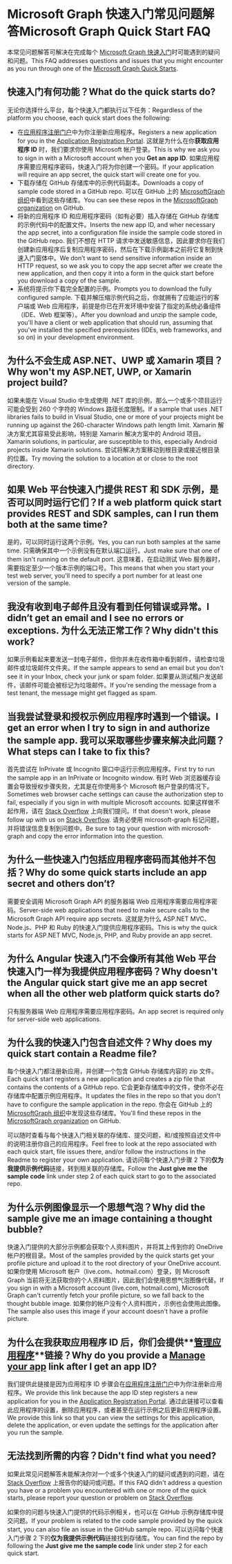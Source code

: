 # <a name="microsoft-graph-quick-start-faq"></a><span data-ttu-id="925c3-101">Microsoft Graph 快速入门常见问题解答</span><span class="sxs-lookup"><span data-stu-id="925c3-101">Microsoft Graph Quick Start FAQ</span></span>

<span data-ttu-id="925c3-102">本常见问题解答可解决在完成每个 [Microsoft Graph 快速入门](https://developer.microsoft.com/en-us/graph/quick-start)时可能遇到的疑问和问题。</span><span class="sxs-lookup"><span data-stu-id="925c3-102">This FAQ addresses questions and issues that you might encounter as you run through one of the [Microsoft Graph Quick Starts](https://developer.microsoft.com/en-us/graph/quick-start).</span></span>

## <a name="what-do-the-quick-starts-do"></a><span data-ttu-id="925c3-103">快速入门有何功能？</span><span class="sxs-lookup"><span data-stu-id="925c3-103">What do the quick starts do?</span></span>

<span data-ttu-id="925c3-104">无论你选择什么平台，每个快速入门都执行以下任务：</span><span class="sxs-lookup"><span data-stu-id="925c3-104">Regardless of the platform you choose, each quick start does the following:</span></span>

- <span data-ttu-id="925c3-105">在[应用程序注册门户](https://apps.dev.microsoft.com)中为你注册新应用程序。</span><span class="sxs-lookup"><span data-stu-id="925c3-105">Registers a new application for you in the [Application Registration Portal](https://apps.dev.microsoft.com).</span></span> <span data-ttu-id="925c3-106">这就是为什么在你**获取应用程序 ID** 时，我们要求你使用 Microsoft 帐户登录。</span><span class="sxs-lookup"><span data-stu-id="925c3-106">This is why we ask you to sign in with a Microsoft account when you **Get an app ID**.</span></span> <span data-ttu-id="925c3-107">如果应用程序需要应用程序密码，快速入门将为你创建一个密码。</span><span class="sxs-lookup"><span data-stu-id="925c3-107">If your application will require an app secret, the quick start will create one for you.</span></span> 
- <span data-ttu-id="925c3-108">下载存储在 GitHub 存储库中的示例代码副本。</span><span class="sxs-lookup"><span data-stu-id="925c3-108">Downloads a copy of sample code stored in a GitHub repo.</span></span> <span data-ttu-id="925c3-109">可以在 GitHub 上的 [MicrosoftGraph 组织](https://github.com/microsoftgraph?utf8=%E2%9C%93&q=connect)中看到这些存储库。</span><span class="sxs-lookup"><span data-stu-id="925c3-109">You can see these repos in the [MicrosoftGraph organization](https://github.com/microsoftgraph?utf8=%E2%9C%93&q=connect) on GitHub.</span></span>
- <span data-ttu-id="925c3-110">将新的应用程序 ID 和应用程序密码（如有必要）插入存储在 GitHub 存储库的示例代码中的配置文件。</span><span class="sxs-lookup"><span data-stu-id="925c3-110">Inserts the new app ID, and wher necessary the app secret, into a configuration file inside the sample code stored in the GitHub repo.</span></span> <span data-ttu-id="925c3-111">我们不想在 HTTP 请求中发送敏感信息，因此要求你在我们创建新应用程序后复制应用程序密码，然后在下载示例副本之前将它复制到快速入门窗体中。</span><span class="sxs-lookup"><span data-stu-id="925c3-111">We don’t want to send sensitive information inside an HTTP request, so we ask you to copy the app secret after we create the new application, and then copy it into a form in the quick start before you download a copy of the sample.</span></span>
- <span data-ttu-id="925c3-112">系统将提示你下载完全配置的示例。</span><span class="sxs-lookup"><span data-stu-id="925c3-112">Prompts you to download the fully configured sample.</span></span> <span data-ttu-id="925c3-113">下载并解压缩示例代码之后，你就拥有了应能运行的客户端或 Web 应用程序，前提是你已在开发环境中安装了指定的系统必备组件（IDE、Web 框架等）。</span><span class="sxs-lookup"><span data-stu-id="925c3-113">After you download and unzip the sample code, you'll have a client or web application that should run, assuming that you've installed the specified prerequisites (IDEs, web frameworks, and so on) in your development environment.</span></span>


## <a name="why-wont-my--aspnet-uwp-or-xamarin-project-build"></a><span data-ttu-id="925c3-114">为什么不会生成 ASP.NET、UWP 或 Xamarin 项目？</span><span class="sxs-lookup"><span data-stu-id="925c3-114">Why won't my  ASP.NET, UWP, or Xamarin project build?</span></span>

<span data-ttu-id="925c3-115">如果未能在 Visual Studio 中生成使用 .NET 库的示例，那么一个或多个项目运行可能会受到 260 个字符的 Windows 路径长度限制。</span><span class="sxs-lookup"><span data-stu-id="925c3-115">If a sample that uses .NET libraries fails to build in Visual Studio, one or more of your projects might be running up against the 260-character Windows path length limit.</span></span> <span data-ttu-id="925c3-116">Xamarin 解决方案尤其容易受此影响，特别是 Xamarin 解决方案中的 Android 项目。</span><span class="sxs-lookup"><span data-stu-id="925c3-116">Xamarin solutions, in particular, are susceptible to this, especially Android projects inside Xamarin solutions.</span></span> <span data-ttu-id="925c3-117">尝试将解决方案移动到根目录或接近根目录的位置。</span><span class="sxs-lookup"><span data-stu-id="925c3-117">Try moving the solution to a location at or close to the root directory.</span></span> 

## <a name="if-a-web-platform-quick-start-provides-rest-and-sdk-samples-can-i-run-them-both-at-the-same-time"></a><span data-ttu-id="925c3-118">如果 Web 平台快速入门提供 REST 和 SDK 示例，是否可以同时运行它们？</span><span class="sxs-lookup"><span data-stu-id="925c3-118">If a web platform quick start provides REST and SDK samples, can I run them both at the same time?</span></span>

<span data-ttu-id="925c3-119">是的，可以同时运行这两个示例。</span><span class="sxs-lookup"><span data-stu-id="925c3-119">Yes, you can run both samples at the same time.</span></span> <span data-ttu-id="925c3-120">只需确保其中一个示例没有在默认端口运行。</span><span class="sxs-lookup"><span data-stu-id="925c3-120">Just make sure that one of them isn't running on the default port.</span></span> <span data-ttu-id="925c3-121">这意味着，在启动测试 Web 服务器时，需要指定至少一个版本示例的端口号。</span><span class="sxs-lookup"><span data-stu-id="925c3-121">This means that when you start your test web server, you'll need to specify a port number for at least one version of the sample.</span></span>

## <a name="i-didnt-get-an-email-and-i-see-no-errors-or-exceptions-why-didnt-this-work"></a><span data-ttu-id="925c3-122">我没有收到电子邮件且没有看到任何错误或异常。</span><span class="sxs-lookup"><span data-stu-id="925c3-122">I didn’t get an email and I see no errors or exceptions.</span></span> <span data-ttu-id="925c3-123">为什么无法正常工作？</span><span class="sxs-lookup"><span data-stu-id="925c3-123">Why didn't this work?</span></span>

<span data-ttu-id="925c3-124">如果示例看起来要发送一封电子邮件，但你并未在收件箱中看到邮件，请检查垃圾邮件或垃圾邮件文件夹。</span><span class="sxs-lookup"><span data-stu-id="925c3-124">If the sample appears to send an email but you don't see it in your Inbox, check your junk or spam folder.</span></span> <span data-ttu-id="925c3-125">如果要从测试租户发送邮件，该邮件可能会被标记为垃圾邮件。</span><span class="sxs-lookup"><span data-stu-id="925c3-125">If you're sending the message from a test tenant, the message might get flagged as spam.</span></span>

## <a name="i-get-an-error-when-i-try-to-sign-in-and-authorize-the-sample-app-what-steps-can-i-take-to-fix-this"></a><span data-ttu-id="925c3-126">当我尝试登录和授权示例应用程序时遇到一个错误。</span><span class="sxs-lookup"><span data-stu-id="925c3-126">I get an error when I try to sign in and authorize the sample app.</span></span> <span data-ttu-id="925c3-127">我可以采取哪些步骤来解决此问题？</span><span class="sxs-lookup"><span data-stu-id="925c3-127">What steps can I take to fix this?</span></span> 

<span data-ttu-id="925c3-128">首先尝试在 InPrivate 或 Incognito 窗口中运行示例应用程序。</span><span class="sxs-lookup"><span data-stu-id="925c3-128">First try to run the sample app in an InPrivate or Incognito window.</span></span> <span data-ttu-id="925c3-129">有时 Web 浏览器缓存设置会导致授权步骤失败，尤其是在你使用多个 Microsoft 帐户登录的情况下。</span><span class="sxs-lookup"><span data-stu-id="925c3-129">Sometimes web browser cache settings can cause the authorization step to fail, especially if you sign in with multiple Microsoft accounts.</span></span> <span data-ttu-id="925c3-130">如果这样做不起作用，请在 [Stack Overflow](https://stackoverflow.com/questions/tagged/microsoft-graph) 上向我们提问。</span><span class="sxs-lookup"><span data-stu-id="925c3-130">If that doesn't work, please follow up with us on [Stack Overflow](https://stackoverflow.com/questions/tagged/microsoft-graph).</span></span> <span data-ttu-id="925c3-131">请务必使用 microsoft-graph 标记问题，并将错误信息复制到问题中。</span><span class="sxs-lookup"><span data-stu-id="925c3-131">Be sure to tag your question with microsoft-graph and copy the error information into the question.</span></span>

## <a name="why-do-some-quick-starts-include-an-app-secret-and-others-dont"></a><span data-ttu-id="925c3-132">为什么一些快速入门包括应用程序密码而其他并不包括？</span><span class="sxs-lookup"><span data-stu-id="925c3-132">Why do some quick starts include an app secret and others don’t?</span></span>

<span data-ttu-id="925c3-133">需要安全调用 Microsoft Graph API 的服务器端 Web 应用程序需要应用程序密码。</span><span class="sxs-lookup"><span data-stu-id="925c3-133">Server-side web applications that need to make secure calls to the Microsoft Graph API require app secrets.</span></span> <span data-ttu-id="925c3-134">这就是为什么 ASP.NET MVC、Node.js、PHP 和 Ruby 的快速入门提供应用程序密码。</span><span class="sxs-lookup"><span data-stu-id="925c3-134">This is why the quick starts for ASP.NET MVC, Node.js, PHP, and Ruby provide an app secret.</span></span>

## <a name="why-doesnt-the-angular-quick-start-give-me-an-app-secret-when-all-the-other-web-platform-quick-starts-do"></a><span data-ttu-id="925c3-135">为什么 Angular 快速入门不会像所有其他 Web 平台快速入门一样为我提供应用程序密码？</span><span class="sxs-lookup"><span data-stu-id="925c3-135">Why doesn't the Angular quick start give me an app secret when all the other web platform quick starts do?</span></span>

<span data-ttu-id="925c3-136">只有服务器端 Web 应用程序需要应用程序密码。</span><span class="sxs-lookup"><span data-stu-id="925c3-136">An app secret is required only for server-side web applications.</span></span>

## <a name="why-does-my-quick-start-contain-a-readme-file"></a><span data-ttu-id="925c3-137">为什么我的快速入门包含自述文件？</span><span class="sxs-lookup"><span data-stu-id="925c3-137">Why does my quick start contain a Readme file?</span></span>

<span data-ttu-id="925c3-138">每个快速入门都注册新应用，并创建一个包含 GitHub 存储库内容的 zip 文件。</span><span class="sxs-lookup"><span data-stu-id="925c3-138">Each quick start registers a new application and creates a zip file that contains the contents of a GitHub repo.</span></span> <span data-ttu-id="925c3-139">它会更新存储库中的文件，使你不必在存储库中配置示例应用程序。</span><span class="sxs-lookup"><span data-stu-id="925c3-139">It updates the files in the repo so that you don't have to configure the sample application in the repo.</span></span> <span data-ttu-id="925c3-140">你会在 GitHub 上的 [MicrosoftGraph 组织](https://github.com/microsoftgraph?utf8=%E2%9C%93&q=connect)中发现这些存储库。</span><span class="sxs-lookup"><span data-stu-id="925c3-140">You'll find these repos in the [MicrosoftGraph organization](https://github.com/microsoftgraph?utf8=%E2%9C%93&q=connect) on GitHub.</span></span>

<span data-ttu-id="925c3-141">可以随时查看与每个快速入门相关联的存储库、提交问题，和/或按照自述文件中的说明注册你自己的应用程序。</span><span class="sxs-lookup"><span data-stu-id="925c3-141">Feel free to look at the repo associated with each quick start, file issues there, and/or follow the instructions in the Readme to register your own application.</span></span> <span data-ttu-id="925c3-142">请访问每个快速入门步骤 2 下的**仅为我提供示例代码**链接，转到相关联的存储库。</span><span class="sxs-lookup"><span data-stu-id="925c3-142">Follow the **Just give me the sample code** link under step 2 of each quick start to go to the associated repo.</span></span>

## <a name="why-did-the-sample-give-me-an-image-containing-a-thought-bubble"></a><span data-ttu-id="925c3-143">为什么示例图像显示一个思想气泡？</span><span class="sxs-lookup"><span data-stu-id="925c3-143">Why did the sample give me an image containing a thought bubble?</span></span>

<span data-ttu-id="925c3-144">快速入门提供的大部分示例都会获取个人资料图片，并将其上传到你的 OneDrive 帐户的根目录。</span><span class="sxs-lookup"><span data-stu-id="925c3-144">Most of the samples provided by the quick starts get your profile picture and upload it to the root directory of your OneDrive account.</span></span> <span data-ttu-id="925c3-145">如果你使用 Microsoft 帐户（live.com、hotmail.com）登录，则 Microsoft Graph 当前将无法获取你的个人资料图片，因此我们会使用思想气泡图像代替。</span><span class="sxs-lookup"><span data-stu-id="925c3-145">If you sign in with a Microsoft account (live.com, hotmail.com), Microsoft Graph can't currently fetch your profile picture, so we fall back to the thought bubble image.</span></span> <span data-ttu-id="925c3-146">如果你的帐户没有个人资料图片，示例也会使用此图像。</span><span class="sxs-lookup"><span data-stu-id="925c3-146">The sample also uses this image if your account doesn't have a profile picture.</span></span>

## <a name="why-do-you-provide-a-manage-your-apphttpsappsdevmicrosoftcom-link-after-i-get-an-app-id"></a><span data-ttu-id="925c3-147">为什么在我获取应用程序 ID 后，你们会提供**[管理应用程序](https://apps.dev.microsoft.com)**链接？</span><span class="sxs-lookup"><span data-stu-id="925c3-147">Why do you provide a **[Manage your app](https://apps.dev.microsoft.com)** link after I get an app ID?</span></span>

<span data-ttu-id="925c3-148">我们提供此链接是因为应用程序 ID 步骤会在[应用程序注册门户](https://apps.dev.microsoft.com)中为你注册新应用程序。</span><span class="sxs-lookup"><span data-stu-id="925c3-148">We provide this link because the app ID step registers a new application for you in the [Application Registration Portal](https://apps.dev.microsoft.com).</span></span> <span data-ttu-id="925c3-149">通过此链接可以查看此应用程序的设置，删除应用程序，或者甚至在运行示例之后更新应用程序设置。</span><span class="sxs-lookup"><span data-stu-id="925c3-149">We provide this link so that you can view the settings for this application, delete the application, or even update the settings for the application after you run the sample.</span></span> 

## <a name="didnt-find-what-you-need"></a><span data-ttu-id="925c3-150">无法找到所需的内容？</span><span class="sxs-lookup"><span data-stu-id="925c3-150">Didn't find what you need?</span></span>

<span data-ttu-id="925c3-151">如果此常见问题解答未能解决你对一个或多个快速入门的疑问或遇到的问题，请在 [Stack Overflow](https://stackoverflow.com/questions/tagged/microsoft-graph) 上报告你的疑问或问题。</span><span class="sxs-lookup"><span data-stu-id="925c3-151">If this FAQ didn't address a question you have or a problem you encountered with one or more of the quick starts, please report your question or problem on [Stack Overflow](https://stackoverflow.com/questions/tagged/microsoft-graph).</span></span> 

<span data-ttu-id="925c3-152">如果你的问题与快速入门提供的代码示例相关，也可以在 GitHub 示例存储库中提交问题。</span><span class="sxs-lookup"><span data-stu-id="925c3-152">If your problem is related to the code sample provided by the quick start, you can also file an issue in the GitHub sample repo.</span></span> <span data-ttu-id="925c3-153">可以访问每个快速入门步骤 2 下的**仅为我提供示例代码**链接找到存储库。</span><span class="sxs-lookup"><span data-stu-id="925c3-153">You can find the repo by following the **Just give me the sample code** link under step 2 for each quick start.</span></span>
